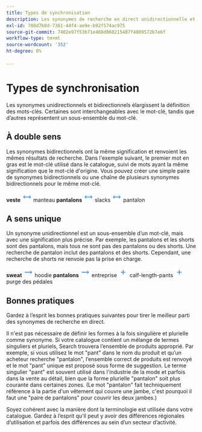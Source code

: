 ```yaml
---
title: Types de synchronisation
description: Les synonymes de recherche en direct unidirectionnelle et bidirectionnelle étendent la définition des mots-clés.
exl-id: 708d7b0d-7361-44f4-ae9e-b92f574ac975
source-git-commit: 7402e97f53b71e488d860215487f4809572b7e6f
workflow-type: tm+mt
source-wordcount: '352'
ht-degree: 0%

---
```


# Types de synchronisation

Les synonymes unidirectionnels et bidirectionnels élargissent la définition des mots-clés. Certaines sont interchangeables avec le mot-clé, tandis que d’autres représentent un sous-ensemble du mot-clé.

## À double sens

Les synonymes bidirectionnels ont la même signification et renvoient les mêmes résultats de recherche. Dans l&#39;exemple suivant, le premier mot en gras est le mot-clé utilisé dans le catalogue, suivi de mots ayant la même signification que le mot-clé d&#39;origine. Vous pouvez créer une simple paire de synonymes bidirectionnels ou une chaîne de plusieurs synonymes bidirectionnels pour le même mot-clé.

**veste** ![Sélecteur bidirectionnel](assets/btn-two-way.png) manteau
**pantalons** ![Sélecteur bidirectionnel](assets/btn-two-way.png) slacks ![Sélecteur bidirectionnel](assets/btn-two-way.png) pantalon

## A sens unique

Un synonyme unidirectionnel est un sous-ensemble d’un mot-clé, mais avec une signification plus précise. Par exemple, les pantalons et les shorts sont des pantalons, mais tous ne sont pas des pantalons ou des shorts. Une recherche de pantalon inclut des pantalons et des shorts. Cependant, une recherche de shorts ne renvoie pas la prise en charge.

**sweat** ![Sélecteur unidirectionnel](assets/btn-one-way.png) hoodie
**pantalons** ![Sélecteur unidirectionnel](assets/btn-one-way.png) entreprise ![Sélecteur à sens unique multiple](assets/btn-multiple-one-way.png) calf-length-pants ![Sélecteur à sens unique multiple](assets/btn-multiple-one-way.png) purge des pédales

## Bonnes pratiques

Gardez à l’esprit les bonnes pratiques suivantes pour tirer le meilleur parti des synonymes de recherche en direct.

Il n&#39;est pas nécessaire de définir les formes à la fois singulière et plurielle comme synonyme. Si votre catalogue contient un mélange de termes singuliers et pluriels, Search trouvera l’ensemble de produits approprié. Par exemple, si vous utilisez le mot &quot;pant&quot; dans le nom du produit et qu’un acheteur recherche &quot;pantalon&quot;, l’ensemble correct de produits est renvoyé et le mot &quot;pant&quot; unique est proposé sous forme de suggestion. Le terme singulier &quot;pant&quot; est souvent utilisé dans l&#39;industrie de la mode et parfois dans la vente au détail, bien que la forme plurielle &quot;pantalon&quot; soit plus courante dans certaines zones. (Le mot &quot;pantalon&quot; fait techniquement référence à la partie d&#39;un vêtement qui couvre une jambe, c&#39;est pourquoi il faut une &quot;paire de pantalons&quot; pour couvrir les deux jambes.)

Soyez cohérent avec la manière dont la terminologie est utilisée dans votre catalogue. Gardez à l’esprit qu’il peut y avoir des différences régionales d’utilisation et parfois des différences au sein d’un secteur d’activité.
